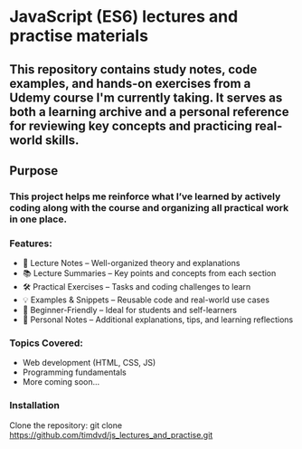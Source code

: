 # JavaScript (ES6) lectures and practise materials
## This repository contains study notes, code examples, and hands-on exercises from a Udemy course I'm currently taking. It serves as both a learning archive and a personal reference for reviewing key concepts and practicing real-world skills.

## Purpose
### This project helps me reinforce what I’ve learned by actively coding along with the course and organizing all practical work in one place.

### Features:
 - 📘 Lecture Notes – Well-organized theory and explanations
 - 📚 Lecture Summaries – Key points and concepts from each section
 - 🛠️ Practical Exercises – Tasks and coding challenges to learn
 - 💡 Examples & Snippets – Reusable code and real-world use cases
 - 🚀 Beginner-Friendly – Ideal for students and self-learners
 - 📝 Personal Notes – Additional explanations, tips, and learning reflections
   
### Topics Covered:
 - Web development (HTML, CSS, JS)
 - Programming fundamentals
 - More coming soon...

### Installation
Clone the repository:  git clone https://github.com/timdvd/js_lectures_and_practise.git
